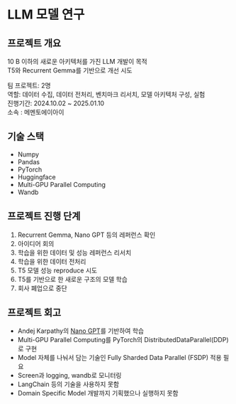 # LLM 모델 연구  
## 프로젝트 개요

10 B 이하의 새로운 아키텍처를 가진 LLM 개발이 목적  
T5와 Recurrent Gemma를 기반으로 개선 시도  


팀 프로젝트: 2명   
역할: 데이터 수집, 데이터 전처리, 벤치마크 리서치, 모델 아키텍처 구성, 실험      
진행기간: 2024.10.02 ~ 2025.01.10  
소속 : 메멘토에이아이   


## 기술 스택  
+ Numpy  
+ Pandas  
+ PyTorch  
+ Huggingface  
+ Multi-GPU Parallel Computing  
+ Wandb  


## 프로젝트 진행 단계  
1. Recurrent Gemma, Nano GPT 등의 레퍼런스 확인       
2. 아이디어 회의    
3. 학습을 위한 데이터 및 성능 레퍼런스 리서치  
4. 학습을 위한 데이터 전처리         
5. T5 모델 성능 reproduce 시도  
6. T5를 기반으로 한 새로운 구조의 모델 학습  
7. 회사 폐업으로 중단       



## 프로젝트 회고  
+ Andej Karpathy의 [Nano GPT](https://github.com/karpathy/nanoGPT)를 기반하여 학습  
+ Multi-GPU Parallel Computing를 PyTorch의 DistributedDataParallel(DDP)로 구현  
+ Model 자체를 나눠서 담는 기술인 Fully Sharded Data Parallel (FSDP) 적용 필요  
+ Screen과 logging, wandb로 모니터링  
+ LangChain 등의 기술을 사용하지 못함   
+ Domain Specific Model 개발까지 기획했으나 실행하지 못함 
